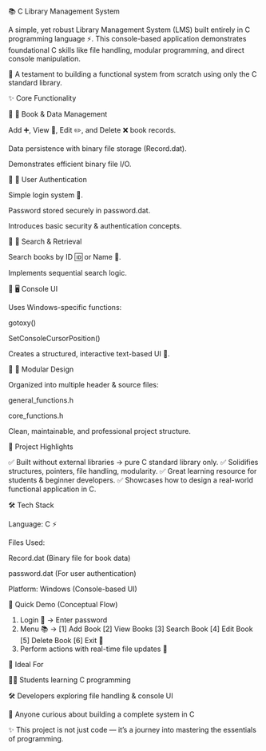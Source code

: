 📚 C Library Management System

A simple, yet robust Library Management System (LMS) built entirely in C programming language ⚡.
This console-based application demonstrates foundational C skills like file handling, modular programming, and direct console manipulation.

🚀 A testament to building a functional system from scratch using only the C standard library.

✨ Core Functionality

🔹 📖 Book & Data Management

Add ➕, View 👀, Edit ✏️, and Delete ❌ book records.

Data persistence with binary file storage (Record.dat).

Demonstrates efficient binary file I/O.

🔹 🔐 User Authentication

Simple login system 🔑.

Password stored securely in password.dat.

Introduces basic security & authentication concepts.

🔹 🔎 Search & Retrieval

Search books by ID 🆔 or Name 📝.

Implements sequential search logic.

🔹 🖥️ Console UI

Uses Windows-specific functions:

gotoxy()

SetConsoleCursorPosition()

Creates a structured, interactive text-based UI 🎨.

🔹 📂 Modular Design

Organized into multiple header & source files:

general_functions.h

core_functions.h

Clean, maintainable, and professional project structure.

🌟 Project Highlights

✅ Built without external libraries → pure C standard library only.
✅ Solidifies structures, pointers, file handling, modularity.
✅ Great learning resource for students & beginner developers.
✅ Showcases how to design a real-world functional application in C.

🛠️ Tech Stack

Language: C ⚡

Files Used:

Record.dat (Binary file for book data)

password.dat (For user authentication)

Platform: Windows (Console-based UI)

🚀 Quick Demo (Conceptual Flow)
1. Login 🔑 → Enter password
2. Menu 📚 →
   [1] Add Book
   [2] View Books
   [3] Search Book
   [4] Edit Book
   [5] Delete Book
   [6] Exit 🚪
3. Perform actions with real-time file updates 📂

🎯 Ideal For

🧑‍🎓 Students learning C programming

🛠️ Developers exploring file handling & console UI

🚀 Anyone curious about building a complete system in C

✨ This project is not just code — it’s a journey into mastering the essentials of programming.
